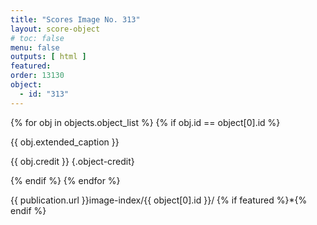 ```yaml
---
title: "Scores Image No. 313"
layout: score-object
# toc: false
menu: false
outputs: [ html ]
featured: 
order: 13130
object:
  - id: "313"
---
```


{% for obj in objects.object_list %}
{% if obj.id == object[0].id %}

{{ obj.extended_caption }}

{{ obj.credit }} {.object-credit}

{% endif %}
{% endfor %}

<div class="object-credit object-url is-print-only">

{{ publication.url }}image-index/{{ object[0].id }}/ {% if featured %}*{% endif %}

</div>
